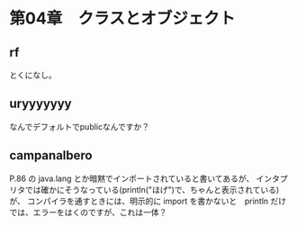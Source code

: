 # 第04章　クラスとオブジェクト

## rf

とくになし。


## uryyyyyyy

なんでデフォルトでpublicなんですか？


## campanalbero
P.86 の java.lang とか暗黙でインポートされていると書いてあるが、
インタプリタでは確かにそうなっている(println("ほげ")で、ちゃんと表示されている)が、
コンパイラを通すときには、明示的に import を書かないと　println だけでは、エラーをはくのですが、これは一体？
